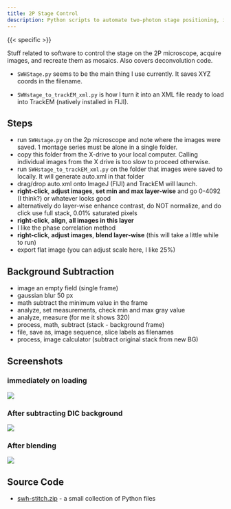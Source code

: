 ```yaml
---
title: 2P Stage Control
description: Python scripts to automate two-photon stage positioning, image acquisition, and montage assembly using ImageJ and TrackEM
---
```


{{< specific >}}

Stuff related to software to control the stage on the 2P microscope, acquire images, and recreate them as mosaics. Also covers deconvolution code.

* `SWHStage.py` seems to be the main thing I use currently. It saves XYZ coords in the filename. 

* `SWHstage_to_trackEM_xml.py` is how I turn it into an XML file ready to load into TrackEM (natively installed in FIJI).

## Steps

- run `SWHstage.py` on the 2p microscope and note where the images were saved. 1 montage series must be alone in a single folder.
- copy this folder from the X-drive to your local computer. Calling individual images from the X drive is too slow to proceed otherwise.
- run `SWHstage_to_trackEM_xml.py` on the folder that images were saved to locally. It will generate auto.xml in that folder
- drag/drop auto.xml onto ImageJ (FIJI) and TrackEM will launch.
- **right-click**, **adjust images**, **set min and max layer-wise** and go 0-4092 (I think?) or whatever looks good
- alternatively do layer-wise enhance contrast, do NOT normalize, and do click use full stack, 0.01% saturated pixels
- **right-click**, **align**, **all images in this layer**
- I like the phase correlation method
- **right-click**, **adjust images**, **blend layer-wise** (this will take a little while to run)
- export flat image (you can adjust scale here, I like 25%)

## Background Subtraction

- image an empty field (single frame)
- gaussian blur 50 px
- math subtract the minimum value in the frame
- analyze, set measurements, check min and max gray value
- analyze, measure (for me it shows 320)
- process, math, subtract (stack - background frame)
- file, save as, image sequence, slice labels as filenames
- process, image calculator (subtract original stack from new BG)

## Screenshots

### immediately on loading

<img src="/patch/img/gear/stage/ss1.jpg" class="img-fluid shadow">

### After subtracting DIC background

<img src="/patch/img/gear/stage/ss2.jpg" class="img-fluid shadow">

### After blending

<img src="/patch/img/gear/stage/ss3.jpg" class="img-fluid shadow">

## Source Code

- [swh-stitch.zip](/patch/img/gear/stage/swh-stitch.zip) - a small collection of Python files
